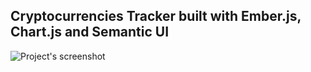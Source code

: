 ## Cryptocurrencies Tracker built with Ember.js, Chart.js and Semantic UI
![Project's screenshot](https://user-images.githubusercontent.com/20932829/35696555-19c481e0-0788-11e8-9d04-fccc922a95fe.png)
